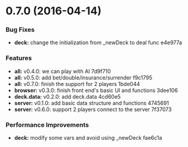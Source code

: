 <a name="0.7.0"></a>
# 0.7.0 (2016-04-14)


### Bug Fixes

* **deck:** change the initialization from _newDeck to deal func e4e977a

### Features

* **all:** v0.4.0: we can play with AI 7d9f710
* **all:** v0.5.0: add bet/double/insurance/surrender f9c1795
* **all:** v0.7.0: finish the support for 2 players 1bde044
* **browser:** v0.3.0: finish front end's basic UI and functions 3dee106
* **deck.data:** v0.2.0: add deck.data 4cd60e5
* **server:** v0.1.0: add basic data structure and functions 4745691
* **server:** v0.6.0: support 2 players connect to the server 7f37073

### Performance Improvements

* **deck:** modify some vars and avoid using _newDeck fae6c1a



